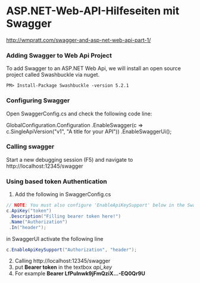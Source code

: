 # ASP.NET-Web-API-Hilfeseiten mit Swagger

http://wmpratt.com/swagger-and-asp-net-web-api-part-1/

### Adding Swagger to Web Api Project
To add Swagger to an ASP.NET Web Api, we will install an open source project called Swashbuckle via nuget.
```console
PM> Install-Package Swashbuckle -version 5.2.1
```
### Configuring Swagger
Open SwaggerConfig.cs and check the following code line:
 
GlobalConfiguration.Configuration
  .EnableSwagger(c => c.SingleApiVersion("v1", "A title for your API"))
  .EnableSwaggerUi();

### Calling swagger
Start a new debugging session (F5) and navigate to http://localhost:12345/swagger

### Using based token Authentication
1. Add the following in SwaggerConfig.cs
```c#
// NOTE: You must also configure 'EnableApiKeySupport' below in the SwaggerUI section
c.ApiKey("token")
 .Description("Filling bearer token here!")
 .Name("Authorization")
 .In("header");
```
in SwaggerUI activate the following line
```c#
c.EnableApiKeySupport("Authorization", "header");
```

2. Calling  http://localhost:12345/swagger
3. put **Bearer token** in the textbox *api_key*
4. For example **Bearer LfPuInwk9jFmQziX...-EQ0Qr9U**
